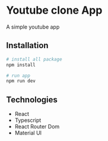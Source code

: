 # Youtube clone App

A simple youtube app

## Installation

```bash
# install all package
npm install

# run app
npm run dev
```

## Technologies

- React
- Typescript
- React Router Dom
- Material UI
